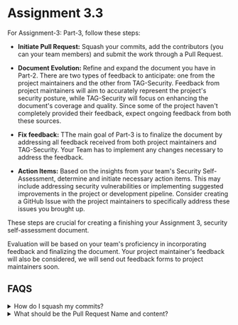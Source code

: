 # Assignment 3.3
For Assignment-3: Part-3, follow these steps:

- **Initiate Pull Request:** Squash your commits, add the contributors (you can your team members) and submit the work through a Pull Request.

- **Document Evolution:** Refine and expand the document you have in Part-2. There are two types of feedback to anticipate: one from the project maintainers and the other from TAG-Security. Feedback from project maintainers will aim to accurately represent the project's security posture, while TAG-Security will focus on enhancing the document's coverage and quality. Since some of the project haven't completely provided their feedback, expect ongoing feedback from both these sources.

- **Fix feedback:** TThe main goal of Part-3 is to finalize the document by addressing all feedback received from both project maintainers and TAG-Security. Your Team has to implement any changes necessary to address the feedback.

- **Action Items:** Based on the insights from your team's Security Self-Assessment, determine and initiate necessary action items. This may include addressing security vulnerabilities or implementing suggested improvements in the project or development pipeline. Consider creating a GitHub Issue with the project maintainers to specifically address these issues you brought up.


These steps are crucial for creating a finishing your Assignment 3, security self-assessment document.

Evaluation will be based on your team's proficiency in incorporating feedback and finalizing the document.
Your project maintainer's feedback will also be considered, we will send out feedback forms to project maintainers soon.

## FAQS
<details>
<summary> How do I squash my commits? </summary>

- There are number of ways one can squash commit history using different tools.
  - Github desktop can also be used to do it. [Link](https://docs.github.com/en/desktop/managing-commits/squashing-commits-in-github-desktop)
- Once you squash the commit history it's gone for ever.
- You can add contributors to the squash commit while creating it
- Later submit the squashed commit for Pull Request.

</details>

<details>
<summary> What should be the Pull Request Name and content? </summary>

- Title of the Pull Request must be "<Project_Name> Project Security Self-Assessment - Security Pals"
- Keep the Pull Request contents simple, "Created and added first draft for <Project_Name> Project Security Self-Assessment."
- Additonally add a request for feedback, "Please feel free to share your feedback on the security self-assessment."

</details>

